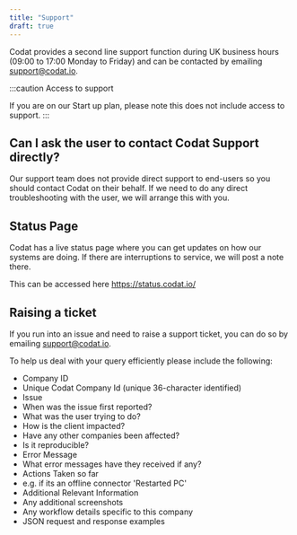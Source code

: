 ```yaml
---
title: "Support"
draft: true
---
```


Codat provides a second line support function during UK business hours (09:00 to 17:00 Monday to Friday) and can be contacted by emailing support@codat.io.

:::caution Access to support

If you are on our Start up plan, please note this does not include access to support.
:::

## Can I ask the user to contact Codat Support directly?

Our support team does not provide direct support to end-users so you should contact Codat on their behalf. If we need to do any direct troubleshooting with the user, we will arrange this with you.

## Status Page

Codat has a live status page where you can get updates on how our systems are doing. If there are interruptions to service, we will post a note there.

This can be accessed here https://status.codat.io/

## Raising a ticket

If you run into an issue and need to raise a support ticket, you can do so by emailing support@codat.io.

To help us deal with your query efficiently please include the following:

- Company ID
- Unique Codat Company Id (unique 36-character identified)
- Issue
- When was the issue first reported?
- What was the user trying to do?
- How is the client impacted?
- Have any other companies been affected?
- Is it reproducible?
- Error Message
- What error messages have they received if any?
- Actions Taken so far
- e.g. if its an offline connector 'Restarted PC'
- Additional Relevant Information
- Any additional screenshots
- Any workflow details specific to this company
- JSON request and response examples